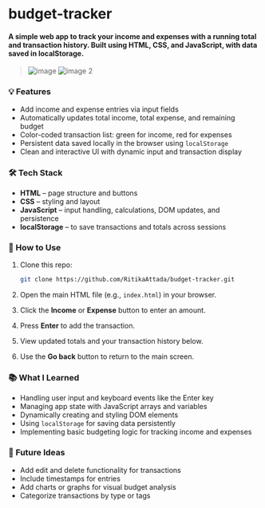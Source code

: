 # budget-tracker
#### A simple web app to track your income and expenses with a running total and transaction history. Built using **HTML**, **CSS**, and **JavaScript**, with data saved in **localStorage**.

> ![image](https://github.com/user-attachments/assets/1ae229ed-f513-4ac4-8def-616c9187a457)
> ![image 2](https://github.com/user-attachments/assets/114d33e3-98e3-4d81-a9ef-08f1546e5dca)



### 💡 Features

* Add income and expense entries via input fields  
* Automatically updates total income, total expense, and remaining budget  
* Color-coded transaction list: green for income, red for expenses  
* Persistent data saved locally in the browser using `localStorage`  
* Clean and interactive UI with dynamic input and transaction display  

### 🛠️ Tech Stack

* **HTML** – page structure and buttons  
* **CSS** – styling and layout  
* **JavaScript** – input handling, calculations, DOM updates, and persistence  
* **localStorage** – to save transactions and totals across sessions  

### 🚀 How to Use

1. Clone this repo:

   ```bash
   git clone https://github.com/RitikaAttada/budget-tracker.git


2. Open the main HTML file (e.g., `index.html`) in your browser.
3. Click the **Income** or **Expense** button to enter an amount.
4. Press **Enter** to add the transaction.
5. View updated totals and your transaction history below.
6. Use the **Go back** button to return to the main screen.

### 📚 What I Learned

* Handling user input and keyboard events like the Enter key
* Managing app state with JavaScript arrays and variables
* Dynamically creating and styling DOM elements
* Using `localStorage` for saving data persistently
* Implementing basic budgeting logic for tracking income and expenses

### 📌 Future Ideas

* Add edit and delete functionality for transactions
* Include timestamps for entries
* Add charts or graphs for visual budget analysis
* Categorize transactions by type or tags
  

